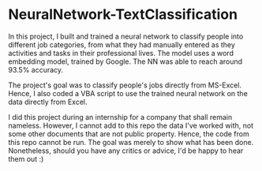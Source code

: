 # NeuralNetwork-TextClassification

In this project, I built and trained a neural network to classify people into different job categories, from what they had manually entered as they activities and tasks in their professional lives. 
The model uses a word embedding model, trained by Google. 
The NN was able to reach around 93.5% accuracy. 

The project's goal was to classify people's jobs directly from MS-Excel. Hence, I also coded a VBA script to use the trained neural network on the data directly from Excel. 

I did this project during an internship for a company that shall remain nameless. However, I cannot add to this repo the data I've worked with, not some other documents that are not public property. Hence, the code from this repo cannot be run. 
The goal was merely to show what has been done. 
Nonetheless, should you have any critics or advice, I'd be happy to hear them out :)
